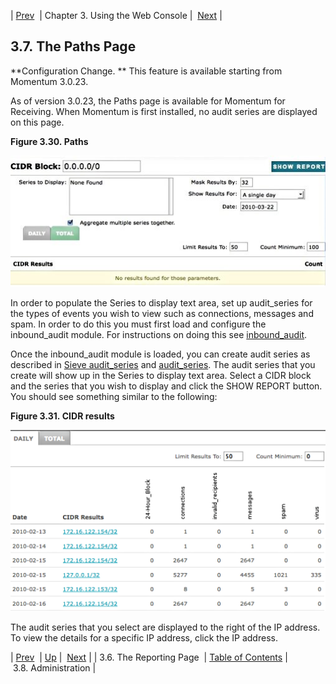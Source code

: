 | [Prev](web3.reports)  | Chapter 3. Using the Web Console |  [Next](web3.administration.php) |

## 3.7. The Paths Page

**Configuration Change. ** This feature is available starting from Momentum 3.0.23.

As of version 3.0.23, the Paths page is available for Momentum for Receiving. When Momentum is first installed, no audit series are displayed on this page.

<a name="figure_paths"></a>

**Figure 3.30. Paths**

![Paths](images/web3/paths.jpg)

In order to populate the Series to display text area, set up audit_series for the types of events you wish to view such as connections, messages and spam. In order to do this you must first load and configure the inbound_audit module. For instructions on doing this see [inbound_audit](https://support.messagesystems.com/docs/web-ref/modules.inbound_audit).

Once the inbound_audit module is loaded, you can create audit series as described in [Sieve audit_series](https://support.messagesystems.com/docs/web/sieve.ecaddons#sieve.ectypes_audit_series) and [audit_series](https://support.messagesystems.com/docs/web/sieve.ref.audit_series.php). The audit series that you create will show up in the Series to display text area. Select a CIDR block and the series that you wish to display and click the SHOW REPORT button. You should see something similar to the following:

<a name="figure_cidr_results"></a>

**Figure 3.31. CIDR results**

![CIDR results](images/web3/cidr_results.png)

The audit series that you select are displayed to the right of the IP address. To view the details for a specific IP address, click the IP address.

| [Prev](web3.reports)  | [Up](web3.php) |  [Next](web3.administration.php) |
| 3.6. The Reporting Page  | [Table of Contents](index) |  3.8. Administration |
